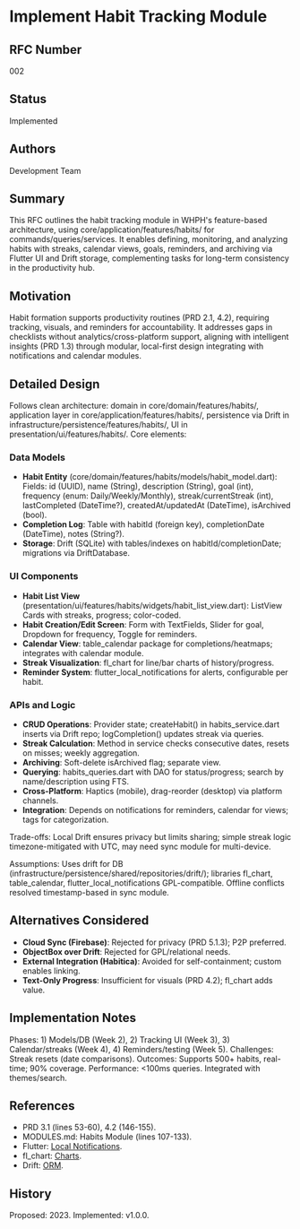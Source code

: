 # Implement Habit Tracking Module

## RFC Number

002

## Status

Implemented

## Authors

Development Team

## Summary

This RFC outlines the habit tracking module in WHPH's feature-based architecture, using core/application/features/habits/ for commands/queries/services. It enables defining, monitoring, and analyzing habits with streaks, calendar views, goals, reminders, and archiving via Flutter UI and Drift storage, complementing tasks for long-term consistency in the productivity hub.

## Motivation

Habit formation supports productivity routines (PRD 2.1, 4.2), requiring tracking, visuals, and reminders for accountability. It addresses gaps in checklists without analytics/cross-platform support, aligning with intelligent insights (PRD 1.3) through modular, local-first design integrating with notifications and calendar modules.

## Detailed Design

Follows clean architecture: domain in core/domain/features/habits/, application layer in core/application/features/habits/, persistence via Drift in infrastructure/persistence/features/habits/, UI in presentation/ui/features/habits/. Core elements:

### Data Models

- **Habit Entity** (core/domain/features/habits/models/habit_model.dart): Fields: id (UUID), name (String), description (String), goal (int), frequency (enum: Daily/Weekly/Monthly), streak/currentStreak (int), lastCompleted (DateTime?), createdAt/updatedAt (DateTime), isArchived (bool).
- **Completion Log**: Table with habitId (foreign key), completionDate (DateTime), notes (String?).
- **Storage**: Drift (SQLite) with tables/indexes on habitId/completionDate; migrations via DriftDatabase.

### UI Components

- **Habit List View** (presentation/ui/features/habits/widgets/habit_list_view.dart): ListView Cards with streaks, progress; color-coded.
- **Habit Creation/Edit Screen**: Form with TextFields, Slider for goal, Dropdown for frequency, Toggle for reminders.
- **Calendar View**: table_calendar package for completions/heatmaps; integrates with calendar module.
- **Streak Visualization**: fl_chart for line/bar charts of history/progress.
- **Reminder System**: flutter_local_notifications for alerts, configurable per habit.

### APIs and Logic

- **CRUD Operations**: Provider state; createHabit() in habits_service.dart inserts via Drift repo; logCompletion() updates streak via queries.
- **Streak Calculation**: Method in service checks consecutive dates, resets on misses; weekly aggregation.
- **Archiving**: Soft-delete isArchived flag; separate view.
- **Querying**: habits_queries.dart with DAO for status/progress; search by name/description using FTS.
- **Cross-Platform**: Haptics (mobile), drag-reorder (desktop) via platform channels.
- **Integration**: Depends on notifications for reminders, calendar for views; tags for categorization.

Trade-offs: Local Drift ensures privacy but limits sharing; simple streak logic timezone-mitigated with UTC, may need sync module for multi-device.

Assumptions: Uses drift for DB (infrastructure/persistence/shared/repositories/drift/); libraries fl_chart, table_calendar, flutter_local_notifications GPL-compatible. Offline conflicts resolved timestamp-based in sync module.

## Alternatives Considered

- **Cloud Sync (Firebase)**: Rejected for privacy (PRD 5.1.3); P2P preferred.
- **ObjectBox over Drift**: Rejected for GPL/relational needs.
- **External Integration (Habitica)**: Avoided for self-containment; custom enables linking.
- **Text-Only Progress**: Insufficient for visuals (PRD 4.2); fl_chart adds value.

## Implementation Notes

Phases: 1) Models/DB (Week 2), 2) Tracking UI (Week 3), 3) Calendar/streaks (Week 4), 4) Reminders/testing (Week 5). Challenges: Streak resets (date comparisons). Outcomes: Supports 500+ habits, real-time; 90% coverage. Performance: <100ms queries. Integrated with themes/search.

## References

- PRD 3.1 (lines 53-60), 4.2 (146-155).
- MODULES.md: Habits Module (lines 107-133).
- Flutter: [Local Notifications](https://pub.dev/packages/flutter_local_notifications).
- fl_chart: [Charts](https://pub.dev/packages/fl_chart).
- Drift: [ORM](https://pub.dev/packages/drift).

## History

Proposed: 2023. Implemented: v1.0.0.
